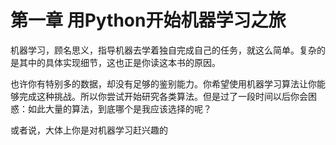 # 第一章 用Python开始机器学习之旅

机器学习，顾名思义，指导机器去学着独自完成自己的任务，就这么简单。复杂的是其中的具体实现细节，这也正是你读这本书的原因。

也许你有特别多的数据，却没有足够的鉴别能力。你希望使用机器学习算法让你能够完成这种挑战。所以你尝试开始研究各类算法。但是过了一段时间以后你会困惑：如此大量的算法，到底哪个是我应该选择的呢？

或者说，大体上你是对机器学习赶兴趣的


